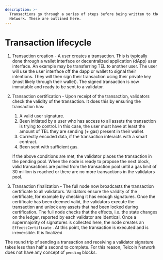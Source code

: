 ```yaml
---
description: >-
  Transactions go through a series of steps before being written to the Telcoin
  Network. These are outlined here.
---
```


# Transaction lifecycle

1. Transaction creation - A user creates a transaction. This is typically done through a wallet interface or decentralized application (dApp) user interface. An example may be transferring TEL to another user. The user will use the user interface off the dapp or wallet to signal their intentions. They will then sign their transaction using their private key (most likely through their wallet). The signed transaction is now immutable and ready to be sent to a validator.
2.  Transaction certification - Upon receipt of the transaction, validators check the validity of the transaction. It does this by ensuring the transaction has:

    1. A valid user signature.
    2. Been initiated by a user who has access to all assets the transaction is trying to control. In this case, the user must have at least the amount of TEL they are sending (+ gas) present in their wallet.
    3. Correctly encoded data, if the transaction interacts with a smart contract.
    4. Been sent with sufficient gas.

    If the above conditions are met, the validator places the transaction in the pending pool. When the node is ready to propose the next block, valid transactions are pulled from the transaction pool until a gas limit of 30 million is reached or there are no more transactions in the validators pool.
3. Transaction finalization - The full node now broadcasts the transaction certificate to all validators. Validators ensure the validity of the certificate, for example by checking it has enough signatures. Once the certificate has been deemed valid, the validators execute the transaction and unlock any assets that had been locked during certification. The full node checks that the effects, i.e. the state changes on the ledger, reported by each validator are identical. Once a supermajority of signatures is collected here, the node creates an `EffectsCertificate` . At this point, the transaction is executed and is irreversible. It is finalized.

The round trip of sending a transaction and receiving a validator signature takes less than half a second to complete. For this reason, Telcoin Network does not have any concept of `pending` blocks.
